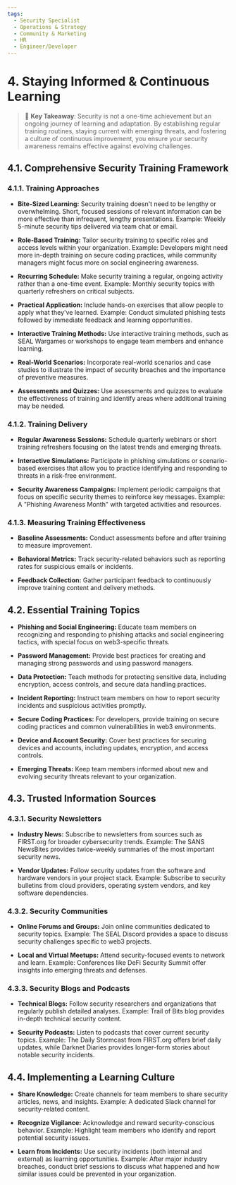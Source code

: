 ```yaml
---
tags:
  - Security Specialist
  - Operations & Strategy
  - Community & Marketing
  - HR
  - Engineer/Developer
---
```


# 4. Staying Informed & Continuous Learning

> 🔑 **Key Takeaway**: Security is not a one-time achievement but an ongoing journey of learning and adaptation. By establishing regular training routines, staying current with emerging threats, and fostering a culture of continuous improvement, you ensure your security awareness remains effective against evolving challenges.

## 4.1. Comprehensive Security Training Framework

### 4.1.1. Training Approaches

- **Bite-Sized Learning:**
Security training doesn't need to be lengthy or overwhelming. Short, focused sessions of relevant information can be more effective than infrequent, lengthy presentations.
Example: Weekly 5-minute security tips delivered via team chat or email.

- **Role-Based Training:**
Tailor security training to specific roles and access levels within your organization.
Example: Developers might need more in-depth training on secure coding practices, while community managers might focus more on social engineering awareness.

- **Recurring Schedule:**
Make security training a regular, ongoing activity rather than a one-time event.
Example: Monthly security topics with quarterly refreshers on critical subjects.

- **Practical Application:**
Include hands-on exercises that allow people to apply what they've learned.
Example: Conduct simulated phishing tests followed by immediate feedback and learning opportunities.

- **Interactive Training Methods:**
Use interactive training methods, such as SEAL Wargames or workshops to engage team members and enhance learning.

- **Real-World Scenarios:**
Incorporate real-world scenarios and case studies to illustrate the impact of security breaches and the importance of preventive measures.

- **Assessments and Quizzes:**
Use assessments and quizzes to evaluate the effectiveness of training and identify areas where additional training may be needed.

### 4.1.2. Training Delivery

- **Regular Awareness Sessions:**
Schedule quarterly webinars or short training refreshers focusing on the latest trends and emerging threats.

- **Interactive Simulations:**
Participate in phishing simulations or scenario-based exercises that allow you to practice identifying and responding to threats in a risk-free environment.

- **Security Awareness Campaigns:**
Implement periodic campaigns that focus on specific security themes to reinforce key messages.
Example: A "Phishing Awareness Month" with targeted activities and resources.

### 4.1.3. Measuring Training Effectiveness

- **Baseline Assessments:**
Conduct assessments before and after training to measure improvement.

- **Behavioral Metrics:**
Track security-related behaviors such as reporting rates for suspicious emails or incidents.

- **Feedback Collection:**
Gather participant feedback to continuously improve training content and delivery methods.

## 4.2. Essential Training Topics

- **Phishing and Social Engineering:**
Educate team members on recognizing and responding to phishing attacks and social engineering tactics, with special focus on web3-specific threats.

- **Password Management:**
Provide best practices for creating and managing strong passwords and using password managers.

- **Data Protection:**
Teach methods for protecting sensitive data, including encryption, access controls, and secure data handling practices.

- **Incident Reporting:**
Instruct team members on how to report security incidents and suspicious activities promptly.

- **Secure Coding Practices:**
For developers, provide training on secure coding practices and common vulnerabilities in web3 environments.

- **Device and Account Security:**
Cover best practices for securing devices and accounts, including updates, encryption, and access controls.

- **Emerging Threats:**
Keep team members informed about new and evolving security threats relevant to your organization.

## 4.3. Trusted Information Sources

### 4.3.1. Security Newsletters

- **Industry News:**
Subscribe to newsletters from sources such as FIRST.org for broader cybersecurity trends.
Example: The SANS NewsBites provides twice-weekly summaries of the most important security news.

- **Vendor Updates:**
Follow security updates from the software and hardware vendors in your project stack.
Example: Subscribe to security bulletins from cloud providers, operating system vendors, and key software dependencies.

### 4.3.2. Security Communities

- **Online Forums and Groups:**
Join online communities dedicated to security topics.
Example: The SEAL Discord provides a space to discuss security challenges specific to web3 projects.

- **Local and Virtual Meetups:**
Attend security-focused events to network and learn.
Example: Conferences like DeFi Security Summit offer insights into emerging threats and defenses.

### 4.3.3. Security Blogs and Podcasts

- **Technical Blogs:**
Follow security researchers and organizations that regularly publish detailed analyses.
Example: Trail of Bits blog provides in-depth technical security content.

- **Security Podcasts:**
Listen to podcasts that cover current security topics.
Example: The Daily Stormcast from FIRST.org offers brief daily updates, while Darknet Diaries provides longer-form stories about notable security incidents.

## 4.4. Implementing a Learning Culture

- **Share Knowledge:**
Create channels for team members to share security articles, news, and insights.
Example: A dedicated Slack channel for security-related content.

- **Recognize Vigilance:**
Acknowledge and reward security-conscious behavior.
Example: Highlight team members who identify and report potential security issues.

- **Learn from Incidents:**
Use security incidents (both internal and external) as learning opportunities.
Example: After major industry breaches, conduct brief sessions to discuss what happened and how similar issues could be prevented in your organization.
